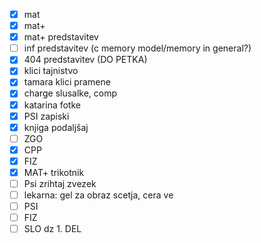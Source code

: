 
- [x] mat
- [x] mat+
- [x] mat+ predstavitev
- [ ] inf predstavitev (c memory model/memory in general?)
- [x] 404 predstavitev (DO PETKA)
- [x] klici tajnistvo
- [x] tamara klici pramene
- [x] charge slusalke, comp
- [x] katarina fotke
- [x] PSI zapiski
- [x] knjiga podaljšaj
- [ ] ZGO
- [x] CPP
- [x] FIZ
- [x] MAT+ trikotnik
- [ ] Psi zrihtaj zvezek
- [ ] lekarna: gel za obraz scetja, cera ve
- [ ] PSI
- [ ] FIZ
- [ ] SLO dz 1. DEL